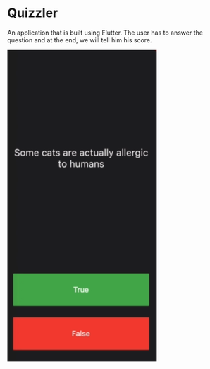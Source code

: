 # Quizzler
An application that is built using Flutter.
The user has to answer the question and at the end, we will tell him his score.

![Pic1](https://github.com/HosamAyoub/Photos/blob/main/Quizzler/1.png)